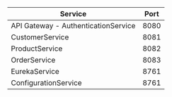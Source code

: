 
| **Service** | **Port** |
|--|--|
| API Gateway - AuthenticationService | 8080 |
| CustomerService | 8081 |
| ProductService | 8082 |
| OrderService | 8083 |
| EurekaService | 8761 |
| ConfigurationService | 8761 |

